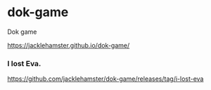# dok-game
Dok game

https://jacklehamster.github.io/dok-game/

### I lost Eva.
https://github.com/jacklehamster/dok-game/releases/tag/i-lost-eva
